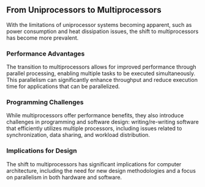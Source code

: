## From Uniprocessors to Multiprocessors

With the limitations of uniprocessor systems becoming apparent, such as power consumption and heat dissipation issues, the shift to multiprocessors has become more prevalent.

### Performance Advantages

The transition to multiprocessors allows for improved performance through parallel processing, enabling multiple tasks to be executed simultaneously. This parallelism can significantly enhance throughput and reduce execution time for applications that can be parallelized.

### Programming Challenges

While multiprocessors offer performance benefits, they also introduce challenges in programming and software design: writing/re-writing software that efficiently utilizes multiple processors, including issues related to synchronization, data sharing, and workload distribution.

### Implications for Design

The shift to multiprocessors has significant implications for computer architecture, including the need for new design methodologies and a focus on parallelism in both hardware and software.